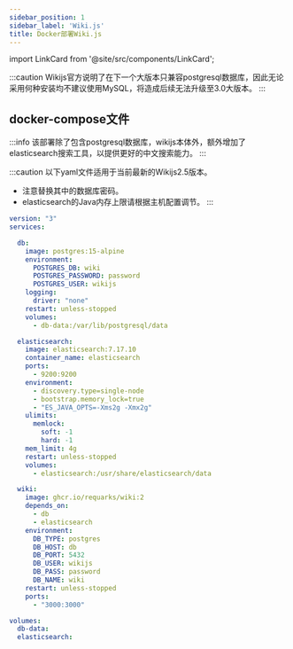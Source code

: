 ```yaml
---
sidebar_position: 1
sidebar_label: 'Wiki.js'
title: Docker部署Wiki.js
---
```


import LinkCard from '@site/src/components/LinkCard';

:::caution
Wikijs官方说明了在下一个大版本只兼容postgresql数据库，因此无论采用何种安装均不建议使用MySQL，将造成后续无法升级至3.0大版本。
:::

<LinkCard title="Wiki.js官方安装文档" description="Install Wiki.js | Wiki.js" to="https://docs.requarks.io/install/docker"></LinkCard>

## docker-compose文件

:::info
该部署除了包含postgresql数据库，wikijs本体外，额外增加了elasticsearch搜索工具，以提供更好的中文搜索能力。
:::

:::caution
以下yaml文件适用于当前最新的Wikijs2.5版本。
- 注意替换其中的数据库密码。
- elasticsearch的Java内存上限请根据主机配置调节。
:::

```yaml
version: "3"
services:

  db:
    image: postgres:15-alpine
    environment:
      POSTGRES_DB: wiki
      POSTGRES_PASSWORD: password
      POSTGRES_USER: wikijs
    logging:
      driver: "none"
    restart: unless-stopped
    volumes:
      - db-data:/var/lib/postgresql/data

  elasticsearch:
    image: elasticsearch:7.17.10
    container_name: elasticsearch
    ports:
      - 9200:9200
    environment:
      - discovery.type=single-node
      - bootstrap.memory_lock=true
      - "ES_JAVA_OPTS=-Xms2g -Xmx2g"
    ulimits:
      memlock:
        soft: -1
        hard: -1
    mem_limit: 4g
    restart: unless-stopped
    volumes:
      - elasticsearch:/usr/share/elasticsearch/data

  wiki:
    image: ghcr.io/requarks/wiki:2
    depends_on:
      - db
      - elasticsearch
    environment:
      DB_TYPE: postgres
      DB_HOST: db
      DB_PORT: 5432
      DB_USER: wikijs
      DB_PASS: password
      DB_NAME: wiki
    restart: unless-stopped
    ports:
      - "3000:3000"

volumes:
  db-data:
  elasticsearch:
```